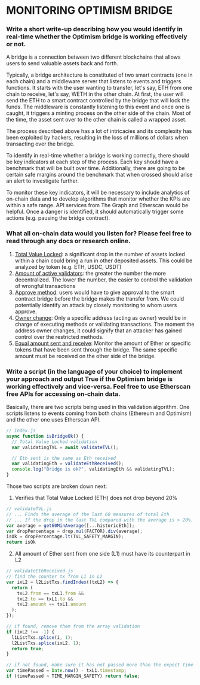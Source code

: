 # MONITORING OPTIMISM BRIDGE

### Write a short write-up describing how you would identify in real-time whether the Optimism bridge is working effectively or not.

A bridge is a connection between two different blockchains that allows users to send valuable assets back and forth.

Typically, a bridge architecture is constituted of two smart contracts (one in each chain) and a middleware server that listens to events and triggers functions. It starts with the user wanting to transfer, let's say, ETH from one chain to receive, let's say, WETH in the other chain. At first, the user will send the ETH to a smart contract controlled by the bridge that will lock the funds. The middleware is constantly listening to this event and once one is caught, it triggers a minting process on the other side of the chain. Most of the time, the asset sent over to the other chain is called a wrapped asset.

The process described above has a lot of intricacies and its complexity has been exploited by hackers, resulting in the loss of millions of dollars when transacting over the bridge.

To identify in real-time whether a bridge is working correctly, there should be key indicators at each step of the process. Each key should have a benchmark that will be built over time. Additionally, there are going to be certain safe margins around the benchmark that when crossed should arise an alert to investigate further.

To monitor these key indicators, it will be necessary to include analytics of on-chain data and to develop algorithms that monitor whether the KPIs are within a safe range. API services from The Graph and Etherscan would be helpful. Once a danger is identified, it should automatically trigger some actions (e.g. pausing the bridge contract).

### What all on-chain data would you listen for? Please feel free to read through any docs or research online.

1. <u>Total Value Locked</u>: a significant drop in the number of assets locked within a chain could bring a run in other deposited assets. This could be analyzed by token (e.g. ETH, USDC, USDT)
2. <u>Amount of active validators</u>: the greater the number the more decentralized. The lower the number, the easier to control the validation of wrongful transactions
3. <u>Approve method</u>: users would have to give approval to the smart contract bridge before the bridge makes the transfer from. We could potentially identify an attack by closely monitoring to whom users approve.
4. <u>Owner change</u>: Only a specific address (acting as owner) would be in charge of executing methods or validating transactions. The moment the address owner changes, it could signify that an attacker has gained control over the restricted methods.
5. <u>Equal amount sent and receive</u>: Monitor the amount of Ether or specific tokens that have been sent through the bridge. The same specific amount must be received on the other side of the bridge.

### Write a script (in the language of your choice) to implement your approach and output True if the Optimism bridge is working effectively and vice-versa. Feel free to use Etherscan free APIs for accessing on-chain data.

Basically, there are two scripts being used in this validation algorithm. One scripts listens to events coming from both chains (Ethereum and Optimism) and the other one uses Etherscan API.

```javascript
// index.js
async function isBridgeOk() {
  // Total Value Locked validation
  var validatingTVL = await validateTVL();

  // Eth sent is the same as Eth received
  var validatingEth = validateEthReceived();
  console.log("Bridge is ok?", validatingEth && validatingTVL);
}
```

Those two scripts are broken down next:

1. Verifies that Total Value Locked (ETH) does not drop beyond 20%

```javascript
// validateTVL.js
// ... Finds the average of the last 60 measures of total Eth
// ... If the drop in the last TVL compared with the average is > 20%. Then raise a 'false'
var average = get60MinAverage([...historicEth]);
var dropPercentage = drop.mul(FACTOR).div(average);
isOk = dropPercentage.lt(TVL_SAFETY_MARGIN);
return isOk
```

2. All amount of Ether sent from one side (L1) must have its counterpart in L2

```javascript
// validateEthReceived.js
// find the counter tx from L1 in L2
var ixL2 = l2ListTxs.findIndex((txL2) => {
  return (
    txL2.from == txL1.from &&
    txL2.to == txL1.to &&
    txL2.amount == txL1.amount
  );
});

// if found, remove them from the array validation
if (ixL2 !== -1) {
  l1ListTxs.splice(i, 1);
  l2ListTxs.splice(ixL2, 1);
  return true;
}

// if not found, make sure it has not passed more than the expect time
var timePassed = Date.now() - txL1.timestamp;
if (timePassed > TIME_MARGIN_SAFETY) return false;
```

